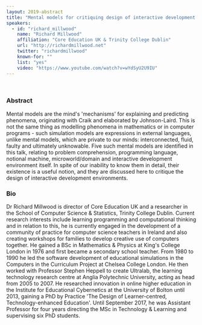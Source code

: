 ```yaml
---
layout: 2019-abstract
title: "Mental models for critiquing design of interactive development environments"
speakers:
  - id: "richard_millwood"
    name: "Richard Millwood"
    affiliation: "Core Education UK & Trinity College Dublin"
    url: "http://richardmillwood.net"
    twitter: "richardmillwood"
    known-for: ""
    list: "yes"
    video: "https://www.youtube.com/watch?v=wYdSyU2U9IU"
---
```


<br/>

### Abstract

Mental models are the mind's 'mechanisms' for explaining and predicting phenomena, originating with Craik and elaborated by Johnson-Laird. This is not the same thing as modelling phenomena in mathematics or in computer programs - such simulation models are expressions in external languages, unlike mental models, which are private to our minds: interconnected, fluid, faulty and ultimately unknowable. Five such mental models are identified in this talk, relating to problem comprehension, programming language, notional machine, microworld/domain and interactive development environment itself. In spite of our inability to know them in detail, their existence is a useful notion, and they are discussed here to critique the design of interactive development environments.

### Bio

Dr Richard Millwood is director of Core Education UK and a researcher in the School of Computer Science & Statistics, Trinity College Dublin. Current research interests include learning programming and computational thinking and in relation to this, he is currently engaged in the development of a community of practice for computer science teachers in Ireland and also creating workshops for families to develop creative use of computers together. He gained a BSc in Mathematics & Physics at King's College London in 1976 and first became a secondary school teacher. From 1980 to 1990 he led the software development of educational simulations in the Computers in the Curriculum Project at Chelsea College London. He then worked with Professor Stephen Heppell to create Ultralab, the learning technology research centre at Anglia Polytechnic University, acting as head from 2005 to 2007. He researched innovation in online higher education in the Institute for Educational Cybernetics at the University of Bolton until 2013, gaining a PhD by Practice 'The Design of Learner-centred, Technology-enhanced Education'. Until September 2017, he was Assistant Professor for four years directing the MSc in Technology & Learning and supervising six PhD students.
